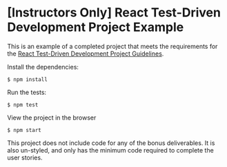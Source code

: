 # [Instructors Only] React Test-Driven Development Project Example

This is an example of a completed project that meets the requirements for the
[React Test-Driven Development Project Guidelines][project guidelines].

Install the dependencies:

```console
$ npm install
```

Run the tests:

```console
$ npm test
```

View the project in the browser

```console
$ npm start
```

This project does not include code for any of the bonus deliverables. It is also
un-styled, and only has the minimum code required to complete the user stories.

[project guidelines]:
  https://github.com/learn-co-curriculum/react-hooks-tdd-project-guidelines
